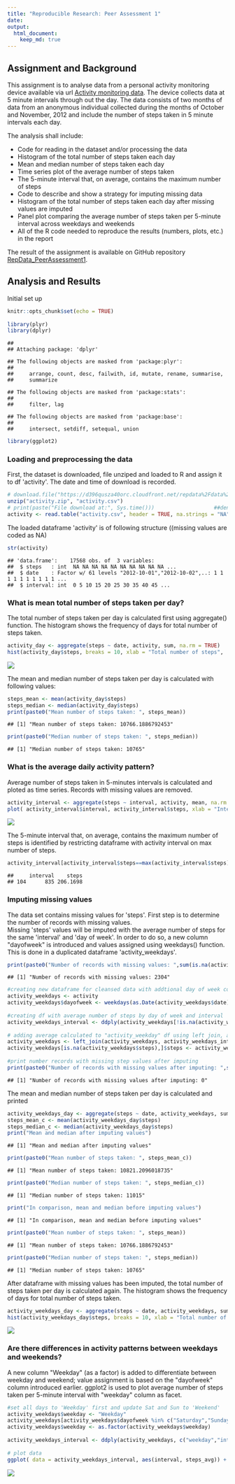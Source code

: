 ```yaml
---
title: "Reproducible Research: Peer Assessment 1"
date:
output: 
  html_document:
    keep_md: true
---
```

## Assignment and Background
This assignment is to analyse data from a personal activity monitoring device available via url [Activity monitoring data]( https://d396qusza40orc.cloudfront.net/repdata%2Fdata%2Factivity.zip).
The device collects data at 5 minute intervals through out the day. The data consists of two months of data from an anonymous individual collected during the months of October and November, 2012 and include the number of steps taken in 5 minute intervals each day.

The analysis shall include:  
- Code for reading in the dataset and/or processing the data  
- Histogram of the total number of steps taken each day  
- Mean and median number of steps taken each day  
- Time series plot of the average number of steps taken  
- The 5-minute interval that, on average, contains the maximum number of steps  
- Code to describe and show a strategy for imputing missing data  
- Histogram of the total number of steps taken each day after missing values are imputed  
- Panel plot comparing the average number of steps taken per 5-minute interval across weekdays and weekends  
- All of the R code needed to reproduce the results (numbers, plots, etc.) in the report  

The result of the assignment is available on GitHub repository 
[RepData_PeerAssessment1](https://github.com/snenning/RepData_PeerAssessment1).


## Analysis and Results

Initial set up

```r
knitr::opts_chunk$set(echo = TRUE)
      
library(plyr)
library(dplyr)
```

```
## 
## Attaching package: 'dplyr'
```

```
## The following objects are masked from 'package:plyr':
## 
##     arrange, count, desc, failwith, id, mutate, rename, summarise,
##     summarize
```

```
## The following objects are masked from 'package:stats':
## 
##     filter, lag
```

```
## The following objects are masked from 'package:base':
## 
##     intersect, setdiff, setequal, union
```

```r
library(ggplot2)
```


### Loading and preprocessing the data
First, the dataset is downloaded, file unziped and loaded to R and assign it to df 'activity'. The date and time of download is recorded.

```r
# download.file("https://d396qusza40orc.cloudfront.net/repdata%2Fdata%2Factivity.zip", "activity.zip")  ##denoted to skip download
unzip("activity.zip", "activity.csv")
# print(paste("File download at:", Sys.time()))                   ##denoted since download skipped
activity <- read.table("activity.csv", header = TRUE, na.strings = "NA", sep = ",")
```

The loaded dataframe 'activity' is of following structure ((missing values are coded as NA)

```r
str(activity)
```

```
## 'data.frame':	17568 obs. of  3 variables:
##  $ steps   : int  NA NA NA NA NA NA NA NA NA NA ...
##  $ date    : Factor w/ 61 levels "2012-10-01","2012-10-02",..: 1 1 1 1 1 1 1 1 1 1 ...
##  $ interval: int  0 5 10 15 20 25 30 35 40 45 ...
```


### What is mean total number of steps taken per day?
The total number of steps taken per day is calculated first using aggregate() function. The histogram shows the frequency of days for total number of steps taken.

```r
activity_day <- aggregate(steps ~ date, activity, sum, na.rm = TRUE)
hist(activity_day$steps, breaks = 10, xlab = "Total number of steps",  main = "Total number of steps taken each day", col = "blue")
```

![](PA1_template_files/figure-html/2hist-1.png)<!-- -->


The mean and median number of steps taken per day is calculated with following values:

```r
steps_mean <- mean(activity_day$steps)
steps_median <- median(activity_day$steps)
print(paste0("Mean number of steps taken: ", steps_mean))  
```

```
## [1] "Mean number of steps taken: 10766.1886792453"
```

```r
print(paste0("Median number of steps taken: ", steps_median))
```

```
## [1] "Median number of steps taken: 10765"
```

### What is the average daily activity pattern?
Average number of steps taken in 5-minutes intervals is calculated and ploted as time series. Records with missing values are removed.

```r
activity_interval <- aggregate(steps ~ interval, activity, mean, na.rm = TRUE)
plot( activity_interval$interval, activity_interval$steps, xlab = "Interval of day", ylab = "Average Number of Steps", type = "l", main = "Average Number of steps taken per daily interval")
```

![](PA1_template_files/figure-html/4timeseriesInterval-1.png)<!-- -->

The 5-minute interval that, on average, contains the maximum number of steps is identified by restricting dataframe with activity interval on max number of steps.

```r
activity_interval[activity_interval$steps==max(activity_interval$steps),]
```

```
##     interval    steps
## 104      835 206.1698
```


### Imputing missing values
The data set contains missing values for 'steps'. First step is to determine the number of records with missing values.  
Missing 'steps' values will be imputed with the average number of steps for the same 'interval' and 'day of week'. In order to do so, a new column "dayofweek" is introduced and values assigned using weekdays() function. This is done in a duplicated dataframe 'activity_weekdays'.

```r
print(paste0("Number of records with missing values: ",sum(is.na(activity$steps))))
```

```
## [1] "Number of records with missing values: 2304"
```

```r
#creating new dataframe for cleansed data with addtional day of week column
activity_weekdays <- activity  
activity_weekdays$dayofweek <- weekdays(as.Date(activity_weekdays$date))
      
#creating df with average number of steps by day of week and interval
activity_weekdays_interval <- ddply(activity_weekdays[!is.na(activity_weekdays),], c("dayofweek","interval"), summarise, avg=mean(steps))
      
# adding average calculated to "activity_weekday" df using left join, and update missing steps values with average
activity_weekdays <- left_join(activity_weekdays, activity_weekdays_interval, by = c("dayofweek", "interval"))
activity_weekdays[is.na(activity_weekdays$steps),]$steps <- activity_weekdays[is.na(activity_weekdays$steps),]$avg
      
#print number records with missing step values after imputing
print(paste0("Number of records with missing values after imputing: ",sum(is.na(activity_weekdays$steps))))
```

```
## [1] "Number of records with missing values after imputing: 0"
```

The mean and median number of steps taken per day is calculated and printed

```r
activity_weekdays_day <- aggregate(steps ~ date, activity_weekdays, sum, na.rm = TRUE)
steps_mean_c <- mean(activity_weekdays_day$steps)
steps_median_c <- median(activity_weekdays_day$steps)
print("Mean and median after imputing values")
```

```
## [1] "Mean and median after imputing values"
```

```r
print(paste0("Mean number of steps taken: ", steps_mean_c))  
```

```
## [1] "Mean number of steps taken: 10821.2096018735"
```

```r
print(paste0("Median number of steps taken: ", steps_median_c))  
```

```
## [1] "Median number of steps taken: 11015"
```

```r
print("In comparison, mean and median before imputing values")
```

```
## [1] "In comparison, mean and median before imputing values"
```

```r
print(paste0("Mean number of steps taken: ", steps_mean))  
```

```
## [1] "Mean number of steps taken: 10766.1886792453"
```

```r
print(paste0("Median number of steps taken: ", steps_median))
```

```
## [1] "Median number of steps taken: 10765"
```

After dataframe with missing values has been imputed, the total number of steps taken per day is calculated again. The histogram shows the frequency of days for total number of steps taken.

```r
activity_weekdays_day <- aggregate(steps ~ date, activity_weekdays, sum)
hist(activity_weekdays_day$steps, breaks = 10, xlab = "Total number of steps",  main = "Total number of steps taken each day", col = "blue")
```

![](PA1_template_files/figure-html/7totalsteps2-1.png)<!-- -->


### Are there differences in activity patterns between weekdays and weekends?
A new column "Weekday" (as a factor) is added to differentiate between weekday and weekend; value assignment is based on the "dayofweek" column introduced earlier. ggplot2 is used to plot average number of steps taken per 5-minute interval with "weekday" column as facet.

```r
#set all days to 'Weekday' first and update Sat and Sun to 'Weekend'
activity_weekdays$weekday <- "Weekday"
activity_weekdays[activity_weekdays$dayofweek %in% c("Saturday","Sunday"),]$weekday <- "Weekend"
activity_weekdays$weekday <- as.factor(activity_weekdays$weekday)
      
activity_weekdays_interval <- ddply(activity_weekdays, c("weekday","interval"), summarise, steps_avg=mean(steps))
    
# plot data
ggplot( data = activity_weekdays_interval, aes(interval, steps_avg)) + geom_line(color = "blue") + facet_wrap(~weekday, nrow = 2, strip.position = "top") + theme_light() + labs(title = "Average Number of steps taken (Weekday vs Weekend)", x = "Interval of Day", y= "Number of steps taken")
```

![](PA1_template_files/figure-html/8avg_weekdays_weekend-1.png)<!-- -->

